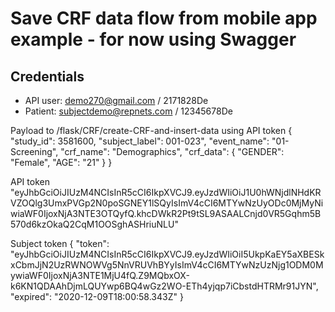 # Save CRF data flow from mobile app example - for now using Swagger
## Credentials
- API user:  demo270@gmail.com / 2171828De
- Patient:   subjectdemo@repnets.com / 12345678De

Payload to  /flask/CRF/create-CRF-and-insert-data using API token
{
  "study_id": 3581600,
  "subject_label": 001-023",
  "event_name": "01-Screening",
  "crf_name": "Demographics",
  "crf_data": {
    "GENDER": "Female",
    "AGE": "21"
  }
}

API token
"eyJhbGciOiJIUzM4NCIsInR5cCI6IkpXVCJ9.eyJzdWIiOiJ1U0hWNjdlNHdKRVZOQlg3UmxPVGp2N0poSGNEY1lSQyIsImV4cCI6MTYwNzUyODc0MjMyNiwiaWF0IjoxNjA3NTE3OTQyfQ.khcDWkR2Pt9tSL9ASAALCnjd0VR5Gqhm5B570d6kzOkaQ2CqM1OOSghASHriuNLU"

Subject token
{
  "token": "eyJhbGciOiJIUzM4NCIsInR5cCI6IkpXVCJ9.eyJzdWIiOiI5UkpKaEY5aXBESkxCbmJjN2UzRWNOWVg5NnVRUVhBYyIsImV4cCI6MTYwNzUzNjg1ODM0MywiaWF0IjoxNjA3NTE1MjU4fQ.Z9MQbxOX-k6KN1QDAAhDjmLQUYwp6BQ4wGz2WO-ETh4yjqp7iCbstdHTRMr91JYN",
  "expired": "2020-12-09T18:00:58.343Z"
}